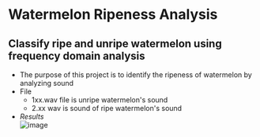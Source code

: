 # Watermelon Ripeness Analysis
## Classify ripe and unripe watermelon using frequency domain analysis
  
- The purpose of this project is to identify the ripeness of watermelon by analyzing sound
- File
  - 1xx.wav file is unripe watermelon's sound 
  - 2.xx wav is sound of ripe watermelon's sound
- *Results* <br />
![image](https://user-images.githubusercontent.com/56642026/74903057-6faff580-53da-11ea-93b5-bf5f4503906b.png)
